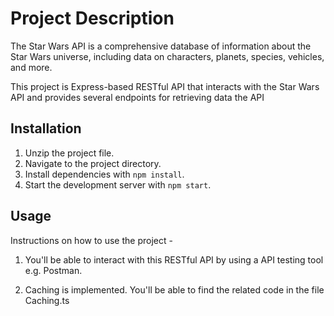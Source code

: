 # Project Description

The Star Wars API  is a comprehensive database of information about the Star Wars universe, including data on characters, planets, species, vehicles, and more. 

This project is Express-based RESTful API that interacts with the Star Wars API and provides several endpoints for retrieving data the API

## Installation

1. Unzip the project file.
2. Navigate to the project directory.
3. Install dependencies with `npm install`.
4. Start the development server with `npm start`.

## Usage

Instructions on how to use the project -

1. You'll be able to interact with this RESTful API by using a API testing tool e.g. Postman. 

2. Caching is implemented. You'll be able to find the related code in the file Caching.ts
